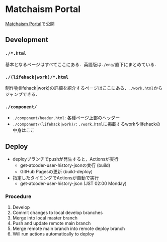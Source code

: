 # Matchaism Portal
[Matchaism Portal](https://portal.matchaism.net/)で公開

## Development
### `./*.html`
基本となるページはすべてここにある．英語版は`./eng/`直下にまとめている．

### `./(lifehack|work)/*.html`
制作物(lifehack|work)の詳細を紹介するページはここにある．`./work.html`からジャンプできる．

### `./component/`
 - `./component/header.html`: 各種ページ上部のヘッダー
 - `./component/(lifehack|work)/`: `./work.html`に掲載するworkやlifehackの中身はここ

## Deploy
 - deployブランチでpushが発生すると，Actionsが実行
   - get-atcoder-user-history-jsonの実行 (build)
   - GitHub Pagesの更新 (build-deploy)
 - 指定したタイミングでActionsが自動で実行
   - get-atcoder-user-history-json (JST 02:00 Monday)

### Procedure
 1. Develop
 2. Commit changes to local develop branches
 3. Merge into local master branch
 4. Push and update remote main branch
 5. Merge remote main branch into remote deploy branch
 6. Will run actions automatically to deploy
